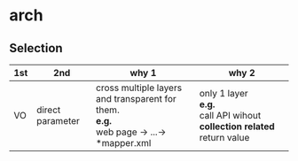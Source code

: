 # arch

## Selection

| 1st | 2nd | why 1 | why 2 |
| --- | --- | ----- | ----- |
| VO | direct parameter | cross multiple layers and transparent for them.<br>**e.g.**<br> web page -> ...-> \*mapper.xml | only 1 layer<br>**e.g.**<br>call API wihout **collection related** return value |
